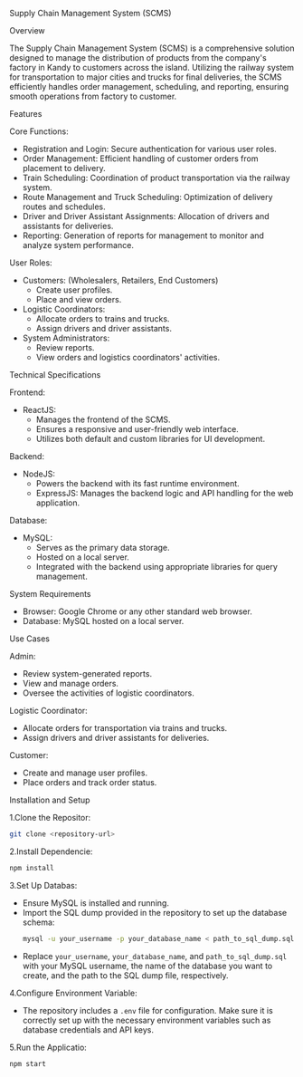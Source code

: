 
Supply Chain Management System (SCMS)

Overview

The Supply Chain Management System (SCMS) is a comprehensive solution designed to manage the distribution of products from the company's factory in Kandy to customers across the island. Utilizing the railway system for transportation to major cities and trucks for final deliveries, the SCMS efficiently handles order management, scheduling, and reporting, ensuring smooth operations from factory to customer.

Features

Core Functions:
- Registration and Login: Secure authentication for various user roles.
- Order Management: Efficient handling of customer orders from placement to delivery.
- Train Scheduling: Coordination of product transportation via the railway system.
- Route Management and Truck Scheduling: Optimization of delivery routes and schedules.
- Driver and Driver Assistant Assignments: Allocation of drivers and assistants for deliveries.
- Reporting: Generation of reports for management to monitor and analyze system performance.

 User Roles:
- Customers: (Wholesalers, Retailers, End Customers) 
  - Create user profiles.
  - Place and view orders.
- Logistic Coordinators: 
  - Allocate orders to trains and trucks.
  - Assign drivers and driver assistants.
- System Administrators: 
  - Review reports.
  - View orders and logistics coordinators' activities.

Technical Specifications

 Frontend:
- ReactJS: 
  - Manages the frontend of the SCMS.
  - Ensures a responsive and user-friendly web interface.
  - Utilizes both default and custom libraries for UI development.

 Backend:
- NodeJS:
  - Powers the backend with its fast runtime environment.
  - ExpressJS: Manages the backend logic and API handling for the web application.

 Database:
- MySQL: 
  - Serves as the primary data storage.
  - Hosted on a local server.
  - Integrated with the backend using appropriate libraries for query management.

System Requirements
- Browser: Google Chrome or any other standard web browser.
- Database: MySQL hosted on a local server.

Use Cases

 Admin:
- Review system-generated reports.
- View and manage orders.
- Oversee the activities of logistic coordinators.

 Logistic Coordinator:
- Allocate orders for transportation via trains and trucks.
- Assign drivers and driver assistants for deliveries.

 Customer:
- Create and manage user profiles.
- Place orders and track order status.

Installation and Setup

1.Clone the Repositor:
   ```bash
   git clone <repository-url>
   ```
2.Install Dependencie:
   ```bash
   npm install
   ```
3.Set Up Databas:
   - Ensure MySQL is installed and running.
   - Import the SQL dump provided in the repository to set up the database schema:
     ```bash
     mysql -u your_username -p your_database_name < path_to_sql_dump.sql
     ```
   - Replace `your_username`, `your_database_name`, and `path_to_sql_dump.sql` with your MySQL username, the name of the database you want to create, and the path to the SQL dump file, respectively.

4.Configure Environment Variable:
   - The repository includes a `.env` file for configuration. Make sure it is correctly set up with the necessary environment variables such as database credentials and API keys.

5.Run the Applicatio:
   ```bash
   npm start
   ```
